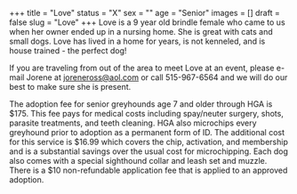 +++
title = "Love"
status = "X"
sex = ""
age = "Senior"
images = []
draft = false
slug = "Love"
+++
Love is a 9 year old brindle female who came to us when her owner ended up in a nursing home. She is great with cats and small dogs. Love has lived in a home for years, is not kenneled, and is house trained - the perfect dog!


If you are traveling from out of the area to meet Love at an event, please e-mail Jorene at joreneross@aol.com or call 515-967-6564 and we will do our best to make sure she is present.

The adoption fee for senior greyhounds age 7 and older  through HGA is $175. This fee pays for medical costs including spay/neuter surgery, shots, parasite treatments, and teeth cleaning. HGA also microchips every greyhound prior to adoption as a permanent form of ID. The additional cost for this service is $16.99 which covers the chip, activation, and membership and is a substantial savings over the usual cost for microchipping. Each dog also comes with a special sighthound collar and leash set and muzzle. There is a $10 non-refundable application fee that is applied to an approved adoption.

